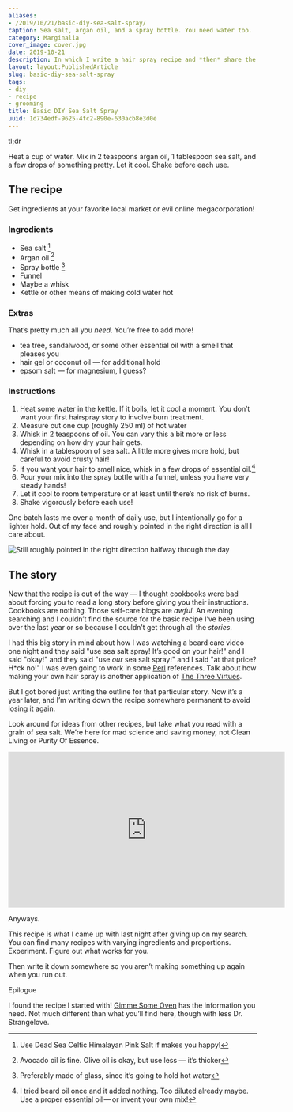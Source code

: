 ```yaml
---
aliases:
- /2019/10/21/basic-diy-sea-salt-spray/
caption: Sea salt, argan oil, and a spray bottle. You need water too.
category: Marginalia
cover_image: cover.jpg
date: 2019-10-21
description: In which I write a hair spray recipe and *then* share the story
layout: layout:PublishedArticle
slug: basic-diy-sea-salt-spray
tags:
- diy
- recipe
- grooming
title: Basic DIY Sea Salt Spray
uuid: 1d734edf-9625-4fc2-890e-630acb8e3d0e
---
```


<aside class="admonition tldr">
  <p class="admonition-title">tl;dr</p>

Heat a cup of water. Mix in 2 teaspoons argan oil, 1 tablespoon sea
salt, and a few drops of something pretty. Let it cool. Shake before
each use.

</aside>

## The recipe

Get ingredients at your favorite local market or evil online
megacorporation!

### Ingredients

- Sea salt [^1]
- Argan oil [^2]
- Spray bottle [^3]
- Funnel
- Maybe a whisk
- Kettle or other means of making cold water hot

[^1]: Use Dead Sea Celtic Himalayan Pink Salt if makes you happy\!
[^2]: Avocado oil is fine. Olive oil is okay, but use less — it’s thicker
[^3]: Preferably made of glass, since it’s going to hold hot water

### Extras

That’s pretty much all you *need*. You’re free to add more\!

- tea tree, sandalwood, or some other essential oil with a smell that
  pleases you
- hair gel or coconut oil — for additional hold
- epsom salt — for magnesium, I guess?

### Instructions

1. Heat some water in the kettle. If it boils, let it cool a moment.
   You don’t want your first hairspray story to involve burn treatment.
2. Measure out one cup (roughly 250 ml) of hot water
3. Whisk in 2 teaspoons of oil. You can vary this a bit more or less
   depending on how dry your hair gets.
4. Whisk in a tablespoon of sea salt. A little more gives more hold,
   but careful to avoid crusty hair\!
5. If you want your hair to smell nice, whisk in a few drops of essential oil.[^4]
6. Pour your mix into the spray bottle with a funnel, unless you have
   very steady hands\!
7. Let it cool to room temperature or at least until there’s no risk of burns.
8. Shake vigorously before each use\!

[^4]: I tried beard oil once and it added nothing. Too diluted already
      maybe. Use a proper essential oil — or invent your own mix\!

One batch lasts me over a month of daily use, but I intentionally go for
a lighter hold. Out of my face and roughly pointed in the right
direction is all I care about.

![Still roughly pointed in the right direction halfway through the day](me.jpg)

## The story

Now that the recipe is out of the way — I thought cookbooks were bad
about forcing you to read a long story before giving you their
instructions. Cookbooks are nothing. Those self-care blogs are *awful*.
An evening searching and I couldn’t find the source for the basic recipe
I’ve been using over the last year or so because I couldn’t get through
all the *stories*.

I had this big story in mind about how I was watching a beard care video
one night and they said "use sea salt spray\! It’s good on your hair\!"
and I said "okay\!" and they said "use *our* sea salt spray\!" and I
said "at that price? H\*ck no\!" I was even going to work in some
[Perl](/tags/perl) references. Talk about how making your own hair spray
is another application of [The Three Virtues](http://threevirtues.com/).

But I got bored just writing the outline for that particular story. Now
it’s a year later, and I’m writing down the recipe somewhere permanent
to avoid losing it again.

Look around for ideas from other recipes, but take what you read with a
grain of sea salt. We’re here for mad science and saving money, not
Clean Living or Purity Of Essence.

<iframe width="560" height="315" src="https://www.youtube.com/embed/iyj_D2ivwS4" title="YouTube video player" frameborder="0" allow="accelerometer; autoplay; clipboard-write; encrypted-media; gyroscope; picture-in-picture" allowfullscreen></iframe>

Anyways.

This recipe is what I came up with last night after giving up on my
search. You can find many recipes with varying ingredients and
proportions. Experiment. Figure out what works for you.

Then write it down somewhere so you aren’t making something up again
when you run out.

<aside class="admonition">
  <p class="admonition-title">Epilogue</p>

I found the recipe I started with\! [Gimme Some
Oven](https://www.gimmesomeoven.com/diy/diy-sea-salt-texturizing-hair-spray/)
has the information you need. Not much different than what you’ll find
here, though with less Dr. Strangelove.

</aside>